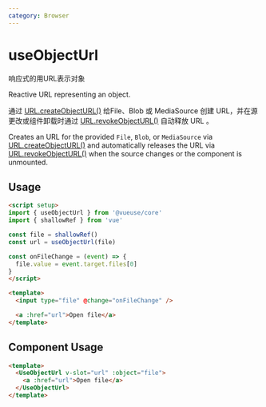 ```yaml
---
category: Browser
---
```


# useObjectUrl

响应式的用URL表示对象

Reactive URL representing an object.

通过 [URL.createObjectURL()](https://developer.mozilla.org/en-US/docs/Web/API/URL/createObjectURL) 给File、Blob 或 MediaSource 创建 URL，并在源更改或组件卸载时通过 [URL.revokeObjectURL()](https://developer.mozilla.org/en-US/docs/Web/API/URL/revokeObjectURL) 自动释放 URL 。

Creates an URL for the provided `File`, `Blob`, or `MediaSource` via [URL.createObjectURL()](https://developer.mozilla.org/en-US/docs/Web/API/URL/createObjectURL) and automatically releases the URL via [URL.revokeObjectURL()](https://developer.mozilla.org/en-US/docs/Web/API/URL/revokeObjectURL) when the source changes or the component is unmounted.

## Usage

```html
<script setup>
import { useObjectUrl } from '@vueuse/core'
import { shallowRef } from 'vue'

const file = shallowRef()
const url = useObjectUrl(file)

const onFileChange = (event) => {
  file.value = event.target.files[0]
}
</script>

<template>
  <input type="file" @change="onFileChange" />

  <a :href="url">Open file</a>
</template>
```

## Component Usage

```html
<template>
  <UseObjectUrl v-slot="url" :object="file">
    <a :href="url">Open file</a>
  </UseObjectUrl>
</template>
```
